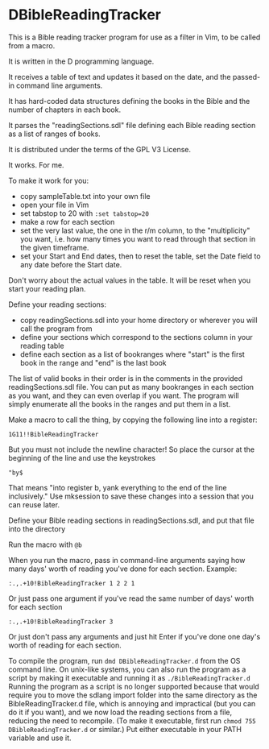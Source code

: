 # DBibleReadingTracker
This is a Bible reading tracker program for use as a filter in Vim, to be called from a macro.

It is written in the D programming language.

It receives a table of text and updates it based on the date, and the passed-in command line arguments.

It has hard-coded data structures defining the books in the Bible and the number of chapters in each book.

It parses the "readingSections.sdl" file defining each Bible reading section as a list of ranges of books.

It is distributed under the terms of the GPL V3 License.

It works. For me.

To make it work for you:
- copy sampleTable.txt into your own file
- open your file in Vim
- set tabstop to 20 with `:set tabstop=20`
- make a row for each section
- set the very last value, the one in the r/m column, to the "multiplicity" you want, i.e. how many times you want to read through that section in the given timeframe.
- set your Start and End dates, then to reset the table, set the Date field to any date before the Start date.

Don't worry about the actual values in the table. It will be reset when you start your reading plan.

Define your reading sections:
- copy readingSections.sdl into your home directory or wherever you will call the program from
- define your sections which correspond to the sections column in your reading table
- define each section as a list of bookranges where "start" is the first book in the range and "end" is the last book

The list of valid books in their order is in the comments in the provided readingSections.sdl file.
You can put as many bookranges in each section as you want, and they can even overlap if you want.
The program will simply enumerate all the books in the ranges and put them in a list.

Make a macro to call the thing, by copying the following line into a register:

```
1G11!!BibleReadingTracker 
```

But you must not include the newline character! So place the cursor at the beginning of the line and use the keystrokes 

`"by$`

That means "into register b, yank everything to the end of the line inclusively."
Use mksession to save these changes into a session that you can reuse later.

Define your Bible reading sections in readingSections.sdl, and put that file into the directory 

Run the macro with `@b`

When you run the macro, pass in command-line arguments saying how many days' worth of reading you've done for each section.
Example:

`:.,.+10!BibleReadingTracker 1 2 2 1`

Or just pass one argument if you've read the same number of days' worth for each section

`:.,.+10!BibleReadingTracker 3`

Or just don't pass any arguments and just hit Enter if you've done one day's worth of reading for each section.

To compile the program, run `dmd DBibleReadingTracker.d` from the OS command line.
On unix-like systems, you can also run the program as a script by making it executable and running it as
`./BibleReadingTracker.d`
Running the program as a script is no longer supported because that would require you to move the sdlang import folder into the same 
directory as the BibleReadingTracker.d file, which is annoying and impractical (but you can do it if you want),
and we now load the reading sections from a file, reducing the need to recompile.
(To make it executable, first run `chmod 755 DBibleReadingTracker.d` or similar.)
Put either executable in your PATH variable and use it.

